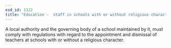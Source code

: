 ```yaml
---
esd_id: 1122
title: "Education -  staff in schools with or without religious character"
---
```


A local authority and the governing body of a school maintained by it, must comply with regulations with regard to the appointment and dismissal of teachers at schools with or without a religious character.

